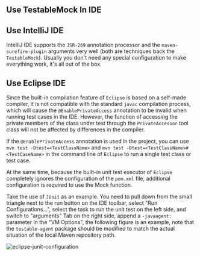 Use TestableMock In IDE
---

## Use IntelliJ IDE

IntelliJ IDE supports the `JSR-269` annotation processor and the `maven-surefire-plugin` arguments very well (both are techniques back the `TestableMock`). Usually you don't need any special configuration to make everything work, it's all out of the box.

## Use Eclipse IDE

Since the built-in compilation feature of `Eclipse` is based on a self-made compiler, it is not compatible with the standard `javac` compilation process, which will cause the `@EnablePrivateAccess` annotation to be invalid when running test cases in the IDE. However, the function of accessing the private members of the class under test through the `PrivateAccessor` tool class will not be affected by differences in the compiler.

If the `@EnablePrivateAccess` annotation is used in the project, you can use `mvn test -Dtest=<TestClassName>` and `mvn test -Dtest=<TestClassName>#<TestCaseName>` in the command line of `Eclipse` to run a single test class or test case.

At the same time, because the built-in unit test executor of `Eclipse` completely ignores the configuration of the `pom.xml` file, additional configuration is required to use the Mock function.

Take the use of `JUnit` as an example. You need to pull down from the small triangle next to the run button on the IDE toolbar, select "Run Configurations...", select the task to run the unit test on the left side, and switch to "arguments" Tab on the right side, append a `-javaagent:` parameter in the "VM Options", the following figure is an example, note that the `testable-agent` package should be modified to match the actual situation of the local Maven repository path.

![eclipse-junit-configuration](https://testable-code.oss-cn-beijing.aliyuncs.com/eclipse-junit-configuration.png)
